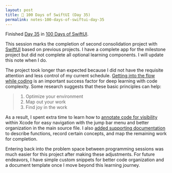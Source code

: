 ```yaml
---
layout: post
title: 📔 100 Days of SwiftUI (Day 35)
permalink: notes-100-days-of-swiftui-day-35
---
```


Finished [Day 35](https://www.hackingwithswift.com/100/swiftui/35) in [100 Days of SwiftUI](https://www.hackingwithswift.com/100/swiftui).

This session marks the completion of second consolidation project with [SwiftUI](https://developer.apple.com/documentation/swiftui) based on previous projects. I have a complete app for the milestone project but did not complete all optional learning components. I will update this note when I do.

The project took longer than expected because I did not have the requisite attention and less control of my current schedule. [Getting into the flow while coding](https://github.blog/2024-01-22-how-to-get-in-the-flow-while-coding-and-why-its-important/) is an important success factor for deep learning with code complexity. Some research suggests that these basic principles can help:
> 1. Optimize your environment
> 2. Map out your work
> 3. Find joy in the work

As a result, I spent extra time to learn how to [annotate code for visibility](https://developer.apple.com/documentation/xcode/creating-organizing-and-editing-source-files#Annotate-your-code-for-visibility) within Xcode for easy navigation with the jump bar menu and better organization in the main source file. I also [added supporting documentation](https://developer.apple.com/documentation/xcode/adding-supplemental-content-to-a-documentation-catalog) to describe functions, record certain concepts, and map the remaining work for completion.

Entering back into the problem space between programming sessions was much easier for this project after making these adjustments. For future endeavors, I have simple custom snippets for better code organization and a document template once I move beyond this learning journey.


